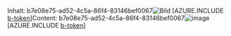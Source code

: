 <span data-ttu-id="3f25d-101">Inhalt: b7e08e75-ad52-4c5a-86f4-83146bef0067![Bild](8c9fb180-6269-4f26-bb4f-0c900127dcc8.png)
[AZURE.INCLUDE [b-token](808ef6c0-7295-4c28-9e95-feb7faded4a5.md)]</span><span class="sxs-lookup"><span data-stu-id="3f25d-101">Content: b7e08e75-ad52-4c5a-86f4-83146bef0067![image](8c9fb180-6269-4f26-bb4f-0c900127dcc8.png)
[AZURE.INCLUDE [b-token](808ef6c0-7295-4c28-9e95-feb7faded4a5.md)]</span></span>
